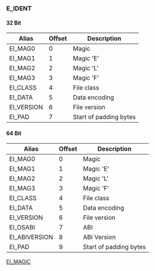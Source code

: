 ### E_IDENT


#### 32 Bit
|Alias     |Offset | Description          |
|----------|-------|----------------------|
|EI_MAG0   |0      |Magic                 |
|EI_MAG1   |1      |Magic 'E'             |
|EI_MAG2   |2      |Magic 'L'             |
|EI_MAG3   |3      |Magic 'F'             |
|EI_CLASS  |4      |File class            |
|EI_DATA   |5      |Data encoding         |
|EI_VERSION|6      |File version          |
|EI_PAD    |7      |Start of padding bytes|

#### 64 Bit
|Alias        |Offset | Description          |
|-------------|-------|----------------------|
|EI_MAG0      |0      |Magic                 |
|EI_MAG1      |1      |Magic 'E'             |
|EI_MAG2      |2      |Magic 'L'             |
|EI_MAG3      |3      |Magic 'F'             |
|EI_CLASS     |4      |File class            |
|EI_DATA      |5      |Data encoding         |
|EI_VERSION   |6      |File version          |
|EI_OSABI     |7      |ABI                   |
|EI_ABIVERSION|8      |ABI Version           |
|EI_PAD       |9      |Start of padding bytes|

[EI_MAGIC](./ei_magic.md)
